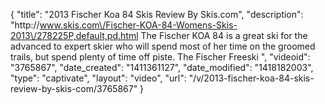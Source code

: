 {
    "title": "2013 Fischer Koa 84 Skis Review By Skis.com",
    "description": "http:\/\/www.skis.com\/Fischer-KOA-84-Womens-Skis-2013\/278225P,default,pd.html  The Fischer KOA 84 is a great ski for the advanced to expert skier who will spend most of her time on the groomed trails, but spend plenty of time off piste. The Fischer Freeski ",
    "videoid": "3765867",
    "date_created": "1411361127",
    "date_modified": "1418182003",
    "type": "captivate",
    "layout": "video",
    "url": "\/v\/2013-fischer-koa-84-skis-review-by-skis-com\/3765867"
}